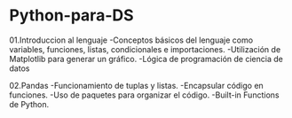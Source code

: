 # Python-para-DS

01.Introduccion al lenguaje
  -Conceptos básicos del lenguaje como variables, funciones, listas, condicionales e importaciones.
  -Utilización de Matplotlib para generar un gráfico.
  -Lógica de programación de ciencia de datos

02.Pandas
  -Funcionamiento de tuplas y listas.
  -Encapsular código en funciones.
  -Uso de paquetes para organizar el código.
  -Built-in Functions de Python.
